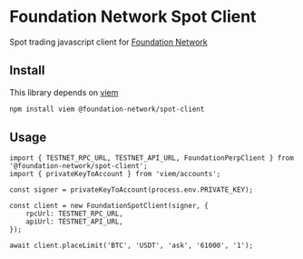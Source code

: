 # Foundation Network Spot Client

Spot trading javascript client for [Foundation Network](https://foundation.network)

## Install

This library depends on [viem](https://viem.sh)

```sh
npm install viem @foundation-network/spot-client
```

## Usage

```typescipt
import { TESTNET_RPC_URL, TESTNET_API_URL, FoundationPerpClient } from '@foundation-network/spot-client';
import { privateKeyToAccount } from 'viem/accounts';

const signer = privateKeyToAccount(process.env.PRIVATE_KEY);

const client = new FoundationSpotClient(signer, {
    rpcUrl: TESTNET_RPC_URL,
    apiUrl: TESTNET_API_URL,
});

await client.placeLimit('BTC', 'USDT', 'ask', '61000', '1');
```
